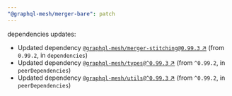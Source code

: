 ```yaml
---
"@graphql-mesh/merger-bare": patch
---
```

dependencies updates:
  - Updated dependency [`@graphql-mesh/merger-stitching@0.99.3` ↗︎](https://www.npmjs.com/package/@graphql-mesh/merger-stitching/v/0.99.3) (from `0.99.2`, in `dependencies`)
  - Updated dependency [`@graphql-mesh/types@^0.99.3` ↗︎](https://www.npmjs.com/package/@graphql-mesh/types/v/0.99.3) (from `^0.99.2`, in `peerDependencies`)
  - Updated dependency [`@graphql-mesh/utils@^0.99.3` ↗︎](https://www.npmjs.com/package/@graphql-mesh/utils/v/0.99.3) (from `^0.99.2`, in `peerDependencies`)
